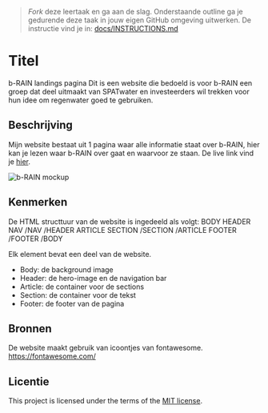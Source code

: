 > _Fork_ deze leertaak en ga aan de slag. 
Onderstaande outline ga je gedurende deze taak in jouw eigen GitHub omgeving uitwerken. 
De instructie vind je in: [docs/INSTRUCTIONS.md](docs/INSTRUCTIONS.md)

# Titel
b-RAIN landings pagina
Dit is een website die bedoeld is voor b-RAIN een groep dat deel uitmaakt van SPATwater
en investeerders wil trekken voor hun idee om regenwater goed te gebruiken.

## Beschrijving
<!-- In de Beschrijving staat hoe je project er uit ziet, hoe het werkt en wat je er mee kan. -->
<!-- Voeg een mooie poster visual toe 📸 -->
<!-- Voeg een link toe naar Github Pages 🌐-->
Mijn website bestaat uit 1 pagina waar alle informatie staat over b-RAIN, hier kan je lezen
waar b-RAIN over gaat en waarvoor ze staan.
De live link vind je [hier](https://mossati.github.io/look-and-feel-corporate-identity/).

![b-RAIN mockup](https://github.com/Mossati/look-and-feel-corporate-identity/assets/47789542/99d4a093-bf89-4827-9719-369898547d8c)


## Kenmerken
<!-- Bij Kenmerken staat welke technieken zijn gebruikt en hoe. Wat is de HTML structuur? Wat zijn de belangrijkste dingen in CSS? Wat is er met Javascript gedaan en hoe? Misschien heb je een framwork of library gebruikt? -->

De HTML structtuur van de website is ingedeeld als volgt:
BODY
  HEADER
    NAV
    /NAV
  /HEADER
  ARTICLE
    SECTION
    /SECTION
  /ARTICLE
  FOOTER
  /FOOTER
/BODY

Elk element bevat een deel van de website.
* Body: de background image
* Header: de hero-image en de navigation bar
* Article: de container voor de sections
* Section: de container voor de tekst
* Footer: de footer van de pagina

## Bronnen
De website maakt gebruik van icoontjes van fontawesome.
https://fontawesome.com/

## Licentie

This project is licensed under the terms of the [MIT license](./LICENSE).
